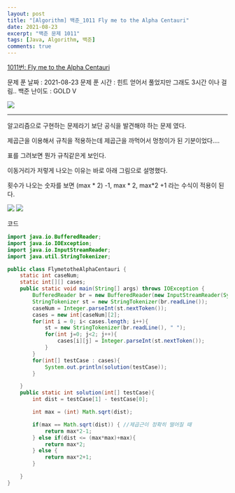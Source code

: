 ```yaml
---
layout: post
title: "[Algorithm] 백준_1011 Fly me to the Alpha Centauri"
date: 2021-08-23
excerpt: "백준 문제 1011"
tags: [Java, Algorithm, 백준]
comments: true
---
```

[1011번: Fly me to the Alpha Centauri](https://www.acmicpc.net/problem/1011)

문제 푼 날짜 : 2021-08-23
문제 푼 시간 : 힌트 얻어서 풀었지만 그래도 3시간 이나 걸림.. 
백준 난이도 : GOLD V 

<img src ="https://eunmik.github.io/bonita.github.io/assets/img/2021/0823/img1.png" />

---

알고리즘으로 구현하는 문제라기 보단 공식을 발견해야 하는 문제 였다. 

제곱근을 이용해서 규칙을 적용하는데 제곱근을 까먹어서 멍청이가 된 기분이었다.... 

표를 그려보면 뭔가 규칙같은게 보인다. 

이동거리가 저렇게 나오는 이유는 바로 아래 그림으로 설명했다. 

횟수가 나오는 숫자를 보면 (max * 2) -1, max * 2, max*2 +1 라는 수식이 적용이 된다. 

<img src ="https://eunmik.github.io/bonita.github.io/assets/img/2021/0823/img2.png" />

<img src ="https://eunmik.github.io/bonita.github.io/assets/img/2021/0823/img3.png" />

코드

```java
import java.io.BufferedReader;
import java.io.IOException;
import java.io.InputStreamReader;
import java.util.StringTokenizer;

public class FlymetotheAlphaCentauri {
    static int caseNum;
    static int[][] cases;
    public static void main(String[] args) throws IOException {
        BufferedReader br = new BufferedReader(new InputStreamReader(System.in));
        StringTokenizer st = new StringTokenizer(br.readLine());
        caseNum = Integer.parseInt(st.nextToken());
        cases = new int[caseNum][2];
        for(int i = 0; i< cases.length; i++){
            st = new StringTokenizer(br.readLine(), " ");
            for(int j=0; j<2; j++){
                cases[i][j] = Integer.parseInt(st.nextToken());
            }
        }
        for(int[] testCase : cases){
            System.out.println(solution(testCase));
        }

    }
    public static int solution(int[] testCase){
        int dist = testCase[1] - testCase[0];

        int max = (int) Math.sqrt(dist);

        if(max == Math.sqrt(dist)) { //제곱근이 정확히 떨어질 때
            return max*2-1;
        } else if(dist <= (max*max)+max){
            return max*2;
        } else {
            return max*2+1;
        }

    }
}
```